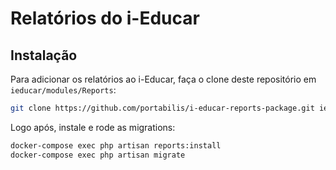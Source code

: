# Relatórios do i-Educar

## Instalação

Para adicionar os relatórios ao i-Educar, faça o clone deste repositório em 
`ieducar/modules/Reports`:

```bash
git clone https://github.com/portabilis/i-educar-reports-package.git ieducar/modules/Reports
```

Logo após, instale e rode as migrations:

```bash
docker-compose exec php artisan reports:install
docker-compose exec php artisan migrate
```

